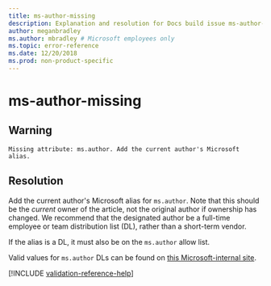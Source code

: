 ```yaml
---
title: ms-author-missing
description: Explanation and resolution for Docs build issue ms-author-missing
author: meganbradley
ms.author: mbradley # Microsoft employees only
ms.topic: error-reference
ms.date: 12/20/2018
ms.prod: non-product-specific
---
```

# ms-author-missing

## Warning

`Missing attribute: ms.author. Add the current author's Microsoft alias.`

## Resolution

Add the current author's Microsoft alias for `ms.author`. Note that this should be the *current* owner of the article, not the original author if ownership has changed. We recommend that the designated author be a full-time employee or team distribution list (DL), rather than a short-term vendor. 

If the alias is a DL, it must also be on the `ms.author` allow list.

Valid values for `ms.author` DLs can be found on [this Microsoft-internal site](https://docsmetadatatool.azurewebsites.net/allowlists).

<!--make sure to add this file to your includes folder and verify the path-->
[!INCLUDE [validation-reference-help](includes/validation-reference-help.md)]
